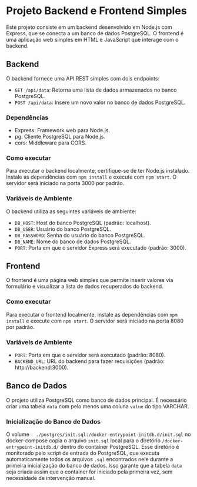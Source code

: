# Projeto Backend e Frontend Simples

Este projeto consiste em um backend desenvolvido em Node.js com Express, que se conecta a um banco de dados PostgreSQL. O frontend é uma aplicação web simples em HTML e JavaScript que interage com o backend.

## Backend

O backend fornece uma API REST simples com dois endpoints:

- `GET /api/data`: Retorna uma lista de dados armazenados no banco PostgreSQL.
- `POST /api/data`: Insere um novo valor no banco de dados PostgreSQL.

### Dependências

- Express: Framework web para Node.js.
- pg: Cliente PostgreSQL para Node.js.
- cors: Middleware para CORS.

### Como executar

Para executar o backend localmente, certifique-se de ter Node.js instalado. Instale as dependências com `npm install` e execute com `npm start`. O servidor será iniciado na porta 3000 por padrão.

### Variáveis de Ambiente

O backend utiliza as seguintes variáveis de ambiente:

- `DB_HOST`: Host do banco PostgreSQL (padrão: localhost).
- `DB_USER`: Usuário do banco PostgreSQL.
- `DB_PASSWORD`: Senha do usuário do banco PostgreSQL.
- `DB_NAME`: Nome do banco de dados PostgreSQL.
- `PORT`: Porta em que o servidor Express será executado (padrão: 3000).

## Frontend

O frontend é uma página web simples que permite inserir valores via formulário e visualizar a lista de dados recuperados do backend.

### Como executar

Para executar o frontend localmente, instale as dependências com `npm install` e execute com `npm start`. O servidor será iniciado na porta 8080 por padrão.

### Variáveis de Ambiente

- `PORT`: Porta em que o servidor será executado (padrão: 8080).
- `BACKEND_URL`: URL do backend para fazer requisições (padrão: http://backend:3000).

## Banco de Dados

O projeto utiliza PostgreSQL como banco de dados principal. É necessário criar uma tabela `data` com pelo menos uma coluna `value` do tipo VARCHAR.

### Inicialização do Banco de Dados

O volume `- ./postgres/init.sql:/docker-entrypoint-initdb.d/init.sql` no docker-compose copia o arquivo `init.sql` local para o diretório `/docker-entrypoint-initdb.d/` dentro do container PostgreSQL. Esse diretório é monitorado pelo script de entrada do PostgreSQL, que executa automaticamente todos os arquivos `.sql` encontrados nele durante a primeira inicialização do banco de dados. Isso garante que a tabela `data` seja criada assim que o container for iniciado pela primeira vez, sem necessidade de intervenção manual.

